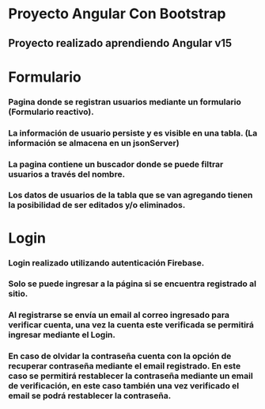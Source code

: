 # Proyecto Angular Con Bootstrap
## Proyecto realizado aprendiendo Angular v15
# Formulario
### Pagina donde se registran usuarios mediante un formulario (Formulario reactivo).
### La información de usuario persiste y es visible en una tabla. (La información se almacena en un jsonServer)
### La pagina contiene un buscador donde se puede filtrar usuarios a través del nombre.
### Los datos de usuarios de la tabla que se van agregando tienen la posibilidad de ser editados y/o eliminados.
# Login
### Login realizado utilizando autenticación Firebase.
### Solo se puede ingresar a la página si se encuentra registrado al sitio.
### Al registrarse se envía un email al correo ingresado para verificar cuenta, una vez la cuenta este verificada se permitirá ingresar mediante el Login.
### En caso de olvidar la contraseña cuenta con la opción de recuperar contraseña mediante el email registrado. En este caso se permitirá restablecer la contraseña mediante un email de verificación, en este caso también una vez verificado el email se podrá restablecer la contraseña.



